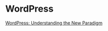 # WordPress

[WordPress: Understanding the New Paradigm](wordpress-understanding-the-new-paradigm.md)
